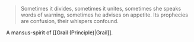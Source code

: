 > Sometimes it divides, sometimes it unites, sometimes she speaks words of warning, sometimes he advises on appetite. Its prophecies are confusion, their whispers confound.

A mansus-spirit of [[Grail (Principle)|Grail]].